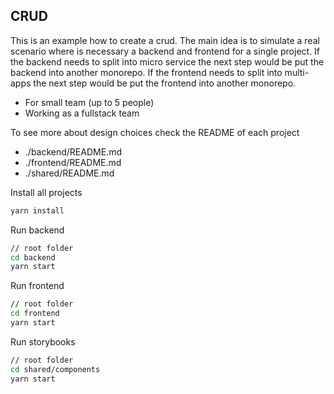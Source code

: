 ## CRUD

This is an example how to create a crud.
The main idea is to simulate a real scenario where is necessary a backend and frontend for a single project.
If the backend needs to split into micro service the next step would be put the backend into another monorepo.
If the frontend needs to split into multi-apps the next step would be put the frontend into another monorepo.

- For small team (up to 5 people)
- Working as a fullstack team

To see more about design choices check the README of each project

- ./backend/README.md
- ./frontend/README.md
- ./shared/README.md

Install all projects

```sh
yarn install
```

Run backend

```sh
// root folder
cd backend
yarn start
```

Run frontend

```sh
// root folder
cd frontend
yarn start
```

Run storybooks

```sh
// root folder
cd shared/components
yarn start
```
